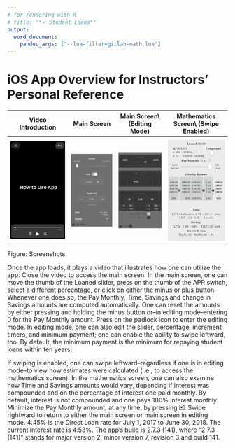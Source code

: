 ```yaml
---
# for rendering with R
# title: "*✓ Student Loans*"
output: 
  word_document:
    pandoc_args: ["--lua-filter=gitlab-math.lua"]
---
```


<!--
  # for captions
  word_document:
  fig_caption: true

  # for reference document
  word_document:
    reference_docx: template.docx
-->

# iOS App Overview for Instructors’ Personal Reference

<!-- 
A caption will only show if its image is by itself on its own line.
Therefore, no captions will show if images are inline.

Alternative: construct a table with captions.
Problem is that tables need header rows, so use captions in the header.
-->

| Video Introduction | Main Screen | Main Screen\  (Editing Mode) | Mathematics Screen\  (Swipe Enabled) |
|:-:|:-:|:-:|:-:|
||||| <!-- empty line -->
| ![](./Images/video_introduction.png) | ![](./Images/main_screen.png) | ![](./Images/editing_mode.png) | ![](./Images/math_screen.png) |

Figure: Screenshots

Once the app loads, it plays a video that illustrates how one can
utilize the app. Close the video to access the main screen. In the main
screen, one can move the thumb of the Loaned slider, press on the thumb
of the APR switch, select a different percentage, or click on either the
minus or plus button. Whenever one does so, the Pay Monthly, Time,
Savings and change in Savings amounts are computed automatically. One
can reset the amounts by either pressing and holding the minus button
or–in editing mode–entering 0 for the Pay Monthly amount. Press on the
padlock icon to enter the editing mode. In editing mode, one can also
edit the slider, percentage, increment timers, and minimum payment; one
can enable the ability to swipe leftward, too. By default, the minimum
payment is the minimum for repaying student loans within ten years.

If swiping is enabled, one can swipe leftward–regardless if one is in
editing mode–to view how estimates were calculated (i.e., to access the
mathematics screen). In the mathematics screen, one can also examine how
Time and Savings amounts would vary, depending if interest was
compounded and on the percentage of interest one paid monthly. By
default, interest is not compounded and one pays 100% interest monthly.
Minimize the Pay Monthly amount, at any time, by pressing
![](./Images/min_button.png). Swipe rightward to return to either the main
screen or main screen in editing mode. 4.45% is the Direct Loan rate for
July 1, 2017 to June 30, 2018. The current interest rate is 4.53%. The
app’s build is 2.7.3 (141), where “2.7.3 (141)” stands for major
version 2, minor version 7, revision 3 and build 141.
